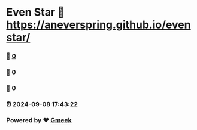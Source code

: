 # Even Star :link: https://aneverspring.github.io/evenstar/ 
### :page_facing_up: [0](https://aneverspring.github.io/evenstar//tag.html) 
### :speech_balloon: 0 
### :hibiscus: 0 
### :alarm_clock: 2024-09-08 17:43:22 
### Powered by :heart: [Gmeek](https://github.com/Meekdai/Gmeek)

